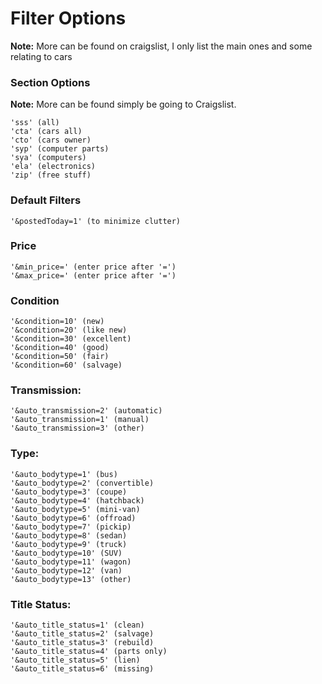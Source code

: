 # Filter Options
**Note:** More can be found on craigslist, I only list the main ones and some relating to cars

### Section Options 
**Note:** More can be found simply be going to Craigslist.

```
'sss' (all) 
'cta' (cars all) 
'cto' (cars owner) 
'syp' (computer parts) 
'sya' (computers) 
'ela' (electronics) 
'zip' (free stuff) 
```

### Default Filters
```
'&postedToday=1' (to minimize clutter)
```

### Price
```
'&min_price=' (enter price after '=')
'&max_price=' (enter price after '=')
```

### Condition
```
'&condition=10' (new)
'&condition=20' (like new)
'&condition=30' (excellent)
'&condition=40' (good)
'&condition=50' (fair)
'&condition=60' (salvage)
```

### Transmission: 

```
'&auto_transmission=2' (automatic)
'&auto_transmission=1' (manual)
'&auto_transmission=3' (other)
```

### Type:

```
'&auto_bodytype=1' (bus)
'&auto_bodytype=2' (convertible)
'&auto_bodytype=3' (coupe)
'&auto_bodytype=4' (hatchback)
'&auto_bodytype=5' (mini-van)
'&auto_bodytype=6' (offroad)
'&auto_bodytype=7' (pickip)
'&auto_bodytype=8' (sedan)
'&auto_bodytype=9' (truck)
'&auto_bodytype=10' (SUV)
'&auto_bodytype=11' (wagon)
'&auto_bodytype=12' (van)
'&auto_bodytype=13' (other)
```

### Title Status: 

```
'&auto_title_status=1' (clean)
'&auto_title_status=2' (salvage)
'&auto_title_status=3' (rebuild)
'&auto_title_status=4' (parts only)
'&auto_title_status=5' (lien)
'&auto_title_status=6' (missing)
```
